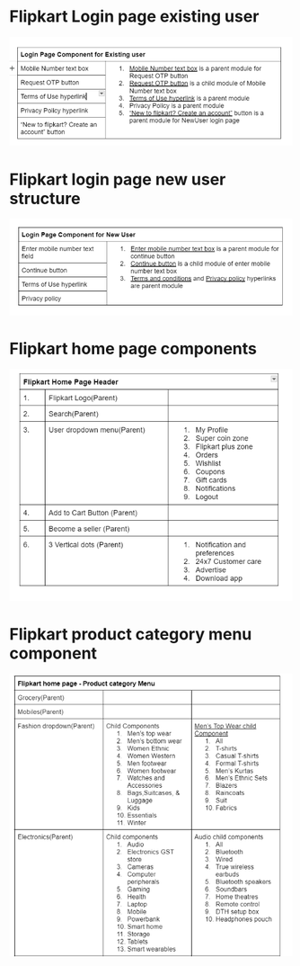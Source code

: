# Flipkart Login page existing user
![existing user login page](image-1.png)

# Flipkart login page new user structure 
![new user login page](image-2.png)

# Flipkart home page components
![Alt text](image-3.png)

# Flipkart product category menu component
![Alt text](image.png)